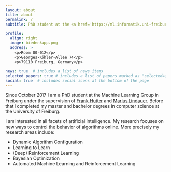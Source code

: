 ```yaml
---
layout: about
title: about
permalink: /
subtitle: PhD student at the <a href='https://ml.informatik.uni-freiburg.de/'>Machine Learning Lab in Freiburg</a>.

profile:
  align: right
  image: biedenkapp.png
  address: >
    <p>Room 00-012</p>
    <p>Georges-Köhler-Allee 74</p>
    <p>79110 Freiburg, Germany</p>

news: true  # includes a list of news items
selected_papers: true # includes a list of papers marked as "selected={true}"
social: true  # includes social icons at the bottom of the page
---
```


Since October 2017 I am a PhD student at the Machine Learning Group in Freiburg under the supervision of 
[Frank Hutter](https://ml.informatik.uni-freiburg.de/~hutter) and [Marius Lindauer](https://www.tnt.uni-hannover.de/staff/lindauer/).
Before that I completed my master and bachelor degrees in computer science at the University of Freiburg.

I am interested in all facets of artificial intelligence. My research focuses on new ways to control the behavior of algorithms online. More precisely my research areas include:

  *  Dynamic Algorithm Configuration
  *  Learning to Learn
  *  (Deep) Reinforcement Learning
  *  Bayesian Optimization
  *  Automated Machine Learning and Reinforcement Learning
